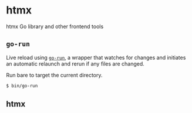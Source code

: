 # htmx

htmx Go library and other frontend tools

## `go-run`

Live reload using [`go-run`](./bin/go-run), a wrapper that watches for changes and initiates an automatic relaunch and rerun if any files are changed.

Run bare to target the current directory.
```sh
$ bin/go-run
```

## htmx

